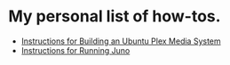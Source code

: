 # My personal list of how-tos.

* [Instructions for Building an Ubuntu Plex Media System](ubuntu-mediabox/setup.md)
* [Instructions for Running Juno](ubuntu-mediabox/juno.md)

